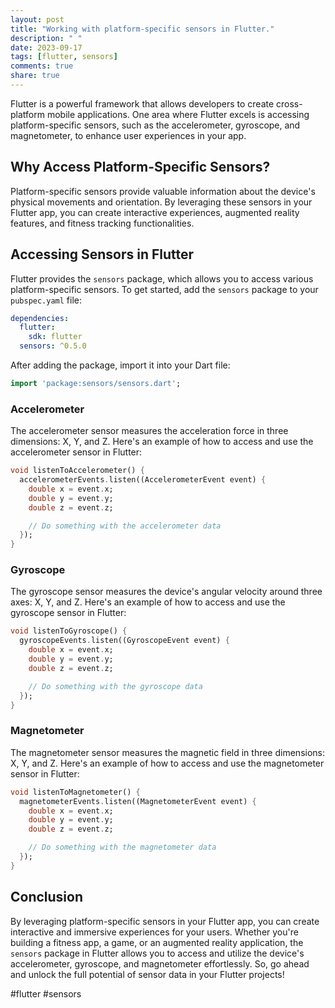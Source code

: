 ```yaml
---
layout: post
title: "Working with platform-specific sensors in Flutter."
description: " "
date: 2023-09-17
tags: [flutter, sensors]
comments: true
share: true
---
```


Flutter is a powerful framework that allows developers to create cross-platform mobile applications. One area where Flutter excels is accessing platform-specific sensors, such as the accelerometer, gyroscope, and magnetometer, to enhance user experiences in your app.

## Why Access Platform-Specific Sensors?

Platform-specific sensors provide valuable information about the device's physical movements and orientation. By leveraging these sensors in your Flutter app, you can create interactive experiences, augmented reality features, and fitness tracking functionalities.

## Accessing Sensors in Flutter

Flutter provides the `sensors` package, which allows you to access various platform-specific sensors. To get started, add the `sensors` package to your `pubspec.yaml` file:

```yaml
dependencies:
  flutter:
    sdk: flutter
  sensors: ^0.5.0
```

After adding the package, import it into your Dart file:

```dart
import 'package:sensors/sensors.dart';
```

### Accelerometer

The accelerometer sensor measures the acceleration force in three dimensions: X, Y, and Z. Here's an example of how to access and use the accelerometer sensor in Flutter:

```dart
void listenToAccelerometer() {
  accelerometerEvents.listen((AccelerometerEvent event) {
    double x = event.x;
    double y = event.y;
    double z = event.z;

    // Do something with the accelerometer data
  });
}
```

### Gyroscope

The gyroscope sensor measures the device's angular velocity around three axes: X, Y, and Z. Here's an example of how to access and use the gyroscope sensor in Flutter:

```dart
void listenToGyroscope() {
  gyroscopeEvents.listen((GyroscopeEvent event) {
    double x = event.x;
    double y = event.y;
    double z = event.z;

    // Do something with the gyroscope data
  });
}
```

### Magnetometer

The magnetometer sensor measures the magnetic field in three dimensions: X, Y, and Z. Here's an example of how to access and use the magnetometer sensor in Flutter:

```dart
void listenToMagnetometer() {
  magnetometerEvents.listen((MagnetometerEvent event) {
    double x = event.x;
    double y = event.y;
    double z = event.z;

    // Do something with the magnetometer data
  });
}
```

## Conclusion

By leveraging platform-specific sensors in your Flutter app, you can create interactive and immersive experiences for your users. Whether you're building a fitness app, a game, or an augmented reality application, the `sensors` package in Flutter allows you to access and utilize the device's accelerometer, gyroscope, and magnetometer effortlessly. So, go ahead and unlock the full potential of sensor data in your Flutter projects!

#flutter #sensors